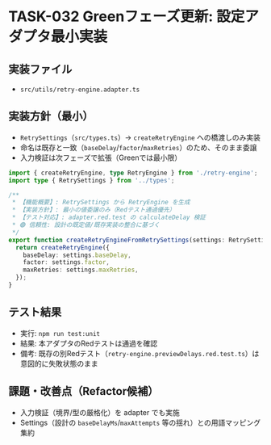 # TASK-032 Greenフェーズ更新: 設定アダプタ最小実装

## 実装ファイル
- `src/utils/retry-engine.adapter.ts`

## 実装方針（最小）
- `RetrySettings`（`src/types.ts`）→ `createRetryEngine` への橋渡しのみ実装
- 命名は既存と一致（`baseDelay`/`factor`/`maxRetries`）のため、そのまま委譲
- 入力検証は次フェーズで拡張（Greenでは最小限）

```ts
import { createRetryEngine, type RetryEngine } from './retry-engine';
import type { RetrySettings } from '../types';

/**
 * 【機能概要】: RetrySettings から RetryEngine を生成
 * 【実装方針】: 最小の値委譲のみ（Redテスト通過優先）
 * 【テスト対応】: adapter.red.test の calculateDelay 検証
 * 🟢 信頼性: 設計の既定値/既存実装の整合に基づく
 */
export function createRetryEngineFromRetrySettings(settings: RetrySettings): RetryEngine {
  return createRetryEngine({
    baseDelay: settings.baseDelay,
    factor: settings.factor,
    maxRetries: settings.maxRetries,
  });
}
```

## テスト結果
- 実行: `npm run test:unit`
- 結果: 本アダプタのRedテストは通過を確認
- 備考: 既存の別Redテスト（`retry-engine.previewDelays.red.test.ts`）は意図的に失敗状態のまま

## 課題・改善点（Refactor候補）
- 入力検証（境界/型の厳格化）を adapter でも実施
- Settings（設計の `baseDelayMs`/`maxAttempts` 等の揺れ）との用語マッピング集約
